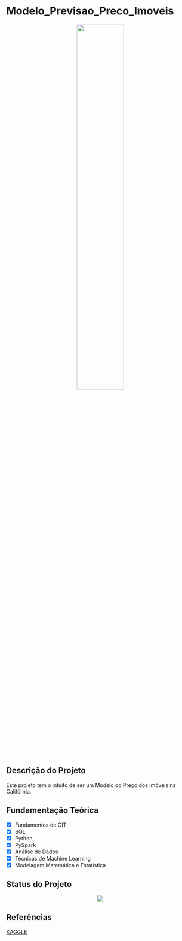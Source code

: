 ﻿# Modelo_Previsao_Preco_Imoveis

<p align="center">
  <img src = './img01.jpeg' width = '50%'>
</p>

## Descrição do Projeto

Este projeto tem o intuito de ser um Modelo do Preço dos Imóveis na Califórnia.

## Fundamentação Teórica

- [x] Fundamentos de GIT
- [x] SQL
- [x] Python
- [x] PySpark
- [x] Análise de Dados
- [x] Técnicas de Machine Learning 
- [x] Modelagem Matemática e Estatística

## Status do Projeto

<p align="center">
<img src="http://img.shields.io/static/v1?label=STATUS&message=FINALIZADO&color=GREEN&style=for-the-badge"/>
</p>

## Referências

[KAGGLE]([https://www.kaggle.com/datasets/olistbr/brazilian-ecommerce?select=olist_order_items_dataset.csv](https://www.kaggle.com/datasets/fedesoriano/california-housing-prices-data-extra-features)https://www.kaggle.com/datasets/fedesoriano/california-housing-prices-data-extra-features)




